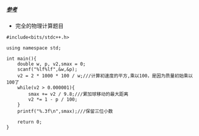 
##### [参考](https://blog.csdn.net/galesaur_wcy/article/details/88873666)
* 完全的物理计算题目
[](https://github.com/xiean927/code/blob/master/PAT/%E5%9B%A2%E4%BD%93%E7%A8%8B%E5%BA%8F%E8%AE%BE%E8%AE%A1%E5%A4%A9%E6%A2%AF%E8%B5%9B-%E7%BB%83%E4%B9%A0%E9%9B%86/images/L3-013.png)

```
#include<bits/stdc++.h>

using namespace std;

int main(){
    double w, p, v2,smax = 0;
    scanf("%lf%lf",&w,&p);
    v2 = 2 * 1000 * 100 / w;///计算初速度的平方,乘以100，是因为质量初始乘以100了
    while(v2 > 0.000001){
        smax += v2 / 9.8;///累加球移动的最大距离
        v2 *= 1 - p / 100;
    }
    printf("%.3f\n",smax);///保留三位小数
    
    return 0;
}

```
